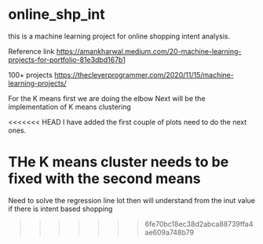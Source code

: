 # online_shp_int
this is a machine learning project for online shopping intent analysis. 

Reference link https://amankharwal.medium.com/20-machine-learning-projects-for-portfolio-81e3dbd167b1

100+ projects https://thecleverprogrammer.com/2020/11/15/machine-learning-projects/


For the K means first we are doing the elbow 
Next will be the implementation of K means clustering

<<<<<<< HEAD
I have added the first couple of plots 
need to do the next ones. 

THe K means cluster needs to be fixed with the second means
=======

Need to solve the regression line lot then will understand from the inut value if there is intent based shopping
>>>>>>> 6fe70bc18ec38d2abca88739ffa4ae609a748b79
